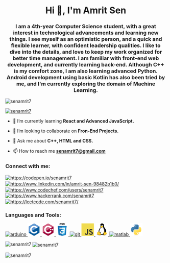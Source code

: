 <h1 align="center">Hi 👋, I'm Amrit Sen</h1>
<h3 align="center">I am a 4th-year Computer Science student, with a great interest in technological advancements and learning new things. I see myself as an optimistic person, and a quick and flexible learner, with confident leadership qualities. I like to dive into the details, and love to keep my work organized for better time management. I am familiar with front-end web development, and currently learning back-end. Although C++ is my comfort zone, I am also learning advanced Python. Android development using basic Kotlin has also been tried by me, and I'm currently exploring the domain of Machine Learning.</h3>

<p align="left"> <img src="https://komarev.com/ghpvc/?username=senamrit7&label=Profile%20views&color=0e75b6&style=flat" alt="senamrit7" /> </p>

<p align="left"> <a href="https://github.com/ryo-ma/github-profile-trophy"><img src="https://github-profile-trophy.vercel.app/?username=senamrit7" alt="senamrit7" /></a> </p>

- 🌱 I’m currently learning **React and Advanced JavaScript.**

- 👯 I’m looking to collaborate on **Fron-End Projects.**

- 💬 Ask me about **C++, HTML and CSS.**

- 📫 How to reach me **senamrit7@gmail.com**

<h3 align="left">Connect with me:</h3>
<p align="left">
<a href="https://codepen.io/https://codepen.io/senamrit7" target="blank"><img align="center" src="https://raw.githubusercontent.com/rahuldkjain/github-profile-readme-generator/master/src/images/icons/Social/codepen.svg" alt="https://codepen.io/senamrit7" height="30" width="40" /></a>
<a href="https://linkedin.com/in/https://www.linkedin.com/in/amrit-sen-98482b1b0/" target="blank"><img align="center" src="https://raw.githubusercontent.com/rahuldkjain/github-profile-readme-generator/master/src/images/icons/Social/linked-in-alt.svg" alt="https://www.linkedin.com/in/amrit-sen-98482b1b0/" height="30" width="40" /></a>
<a href="https://www.codechef.com/users/https://www.codechef.com/users/senamrit7" target="blank"><img align="center" src="https://cdn.jsdelivr.net/npm/simple-icons@3.1.0/icons/codechef.svg" alt="https://www.codechef.com/users/senamrit7" height="30" width="40" /></a>
<a href="https://www.hackerrank.com/https://www.hackerrank.com/senamrit7" target="blank"><img align="center" src="https://raw.githubusercontent.com/rahuldkjain/github-profile-readme-generator/master/src/images/icons/Social/hackerrank.svg" alt="https://www.hackerrank.com/senamrit7" height="30" width="40" /></a>
<a href="https://www.leetcode.com/https://leetcode.com/senamrit7/" target="blank"><img align="center" src="https://raw.githubusercontent.com/rahuldkjain/github-profile-readme-generator/master/src/images/icons/Social/leet-code.svg" alt="https://leetcode.com/senamrit7/" height="30" width="40" /></a>
</p>

<h3 align="left">Languages and Tools:</h3>
<p align="left"> <a href="https://www.arduino.cc/" target="_blank"> <img src="https://cdn.worldvectorlogo.com/logos/arduino-1.svg" alt="arduino" width="40" height="40"/> </a> <a href="https://www.cprogramming.com/" target="_blank"> <img src="https://raw.githubusercontent.com/devicons/devicon/master/icons/c/c-original.svg" alt="c" width="40" height="40"/> </a> <a href="https://www.w3schools.com/cpp/" target="_blank"> <img src="https://raw.githubusercontent.com/devicons/devicon/master/icons/cplusplus/cplusplus-original.svg" alt="cplusplus" width="40" height="40"/> </a> <a href="https://www.w3schools.com/css/" target="_blank"> <img src="https://raw.githubusercontent.com/devicons/devicon/master/icons/css3/css3-original-wordmark.svg" alt="css3" width="40" height="40"/> </a> <a href="https://git-scm.com/" target="_blank"> <img src="https://www.vectorlogo.zone/logos/git-scm/git-scm-icon.svg" alt="git" width="40" height="40"/> </a> <a href="https://developer.mozilla.org/en-US/docs/Web/JavaScript" target="_blank"> <img src="https://raw.githubusercontent.com/devicons/devicon/master/icons/javascript/javascript-original.svg" alt="javascript" width="40" height="40"/> </a> <a href="https://www.linux.org/" target="_blank"> <img src="https://raw.githubusercontent.com/devicons/devicon/master/icons/linux/linux-original.svg" alt="linux" width="40" height="40"/> </a> <a href="https://www.mathworks.com/" target="_blank"> <img src="https://upload.wikimedia.org/wikipedia/commons/2/21/Matlab_Logo.png" alt="matlab" width="40" height="40"/> </a> <a href="https://www.python.org" target="_blank"> <img src="https://raw.githubusercontent.com/devicons/devicon/master/icons/python/python-original.svg" alt="python" width="40" height="40"/> </a> </p>

<p><img align="left" src="https://github-readme-stats.vercel.app/api/top-langs?username=senamrit7&show_icons=true&locale=en&layout=compact" alt="senamrit7" /></p>

<p>&nbsp;<img align="center" src="https://github-readme-stats.vercel.app/api?username=senamrit7&show_icons=true&locale=en" alt="senamrit7" /></p>

<p><img align="center" src="https://github-readme-streak-stats.herokuapp.com/?user=senamrit7&" alt="senamrit7" /></p>
